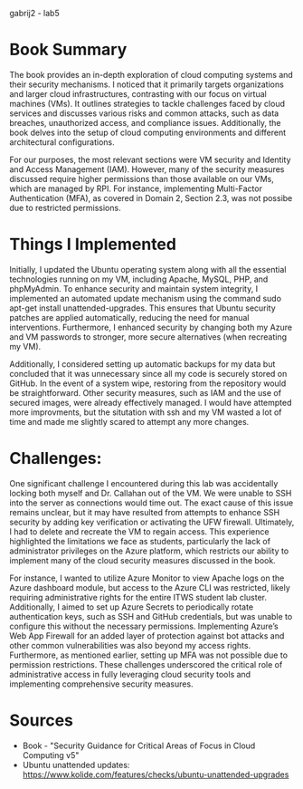 gabrij2 - lab5

# Book Summary
The book provides an in-depth exploration of cloud computing systems and their security mechanisms. I noticed that it primarily targets organizations and larger cloud infrastructures, contrasting with our focus on virtual machines (VMs). It outlines strategies to tackle challenges faced by cloud services and discusses various risks and common attacks, such as data breaches, unauthorized access, and compliance issues. Additionally, the book delves into the setup of cloud computing environments and different architectural configurations.

For our purposes, the most relevant sections were VM security and Identity and Access Management (IAM). However, many of the security measures discussed require higher permissions than those available on our VMs, which are managed by RPI. For instance, implementing Multi-Factor Authentication (MFA), as covered in Domain 2, Section 2.3, was not possibe due to restricted permissions.


# Things I Implemented
Initially, I updated the Ubuntu operating system along with all the essential technologies running on my VM, including Apache, MySQL, PHP, and phpMyAdmin. To enhance security and maintain system integrity, I implemented an automated update mechanism using the command sudo apt-get install unattended-upgrades. This ensures that Ubuntu security patches are applied automatically, reducing the need for manual interventions. Furthermore, I enhanced security by changing both my Azure and VM passwords to stronger, more secure alternatives (when recreating my VM).

Additionally, I considered setting up automatic backups for my data but concluded that it was unnecessary since all my code is securely stored on GitHub. In the event of a system wipe, restoring from the repository would be straightforward. Other security measures, such as IAM and the use of secured images, were already effectively managed. I would have attempted more improvments, but the situtation with ssh and my VM wasted a lot of time and made me slightly scared to attempt any more changes.


# Challenges:
One significant challenge I encountered during this lab was accidentally locking both myself and Dr. Callahan out of the VM. We were unable to SSH into the server as connections would time out. The exact cause of this issue remains unclear, but it may have resulted from attempts to enhance SSH security by adding key verification or activating the UFW firewall. Ultimately, I had to delete and recreate the VM to regain access. This experience highlighted the limitations we face as students, particularly the lack of administrator privileges on the Azure platform, which restricts our ability to implement many of the cloud security measures discussed in the book. 

For instance, I wanted to utilize Azure Monitor to view Apache logs on the Azure dashboard module, but access to the Azure CLI was restricted, likely requiring administrative rights for the entire ITWS student lab cluster. Additionally, I aimed to set up Azure Secrets to periodically rotate authentication keys, such as SSH and GitHub credentials, but was unable to configure this without the necessary permissions. Implementing Azure’s Web App Firewall for an added layer of protection against bot attacks and other common vulnerabilities was also beyond my access rights. Furthermore, as mentioned earlier, setting up MFA was not possible due to permission restrictions. These challenges underscored the critical role of administrative access in fully leveraging cloud security tools and implementing comprehensive security measures.


# Sources
- Book - "Security Guidance for Critical Areas of Focus in Cloud Computing v5"
- Ubuntu unattended updates: https://www.kolide.com/features/checks/ubuntu-unattended-upgrades